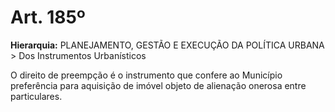 # Art. 185º

**Hierarquia:** PLANEJAMENTO, GESTÃO E EXECUÇÃO DA POLÍTICA URBANA > Dos Instrumentos Urbanísticos

O direito de preempção é o instrumento que confere ao Município preferência para aquisição de imóvel objeto de alienação onerosa entre particulares.






